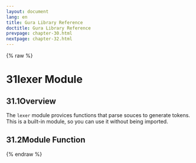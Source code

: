 ```yaml
---
layout: document
lang: en
title: Gura Library Reference
doctitle: Gura Library Reference
prevpage: chapter-30.html
nextpage: chapter-32.html
---
```

{% raw %}
<h1><span class="caption-index-1">31</span>lexer Module</h1>
<h2><span class="caption-index-2">31.1</span><a name="anchor-31-1"></a>Overview</h2>
<p>
The <code class="highlighter-rouge">lexer</code> module provices functions that parse souces to generate tokens. This is a built-in module, so you can use it without being imported.
</p>
<h2><span class="caption-index-2">31.2</span><a name="anchor-31-2"></a>Module Function</h2>
<p />

{% endraw %}
